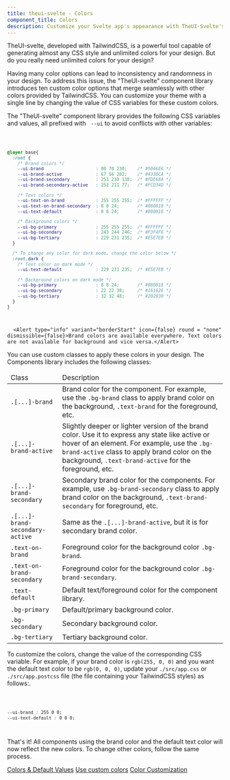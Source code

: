 ```yaml
---
title: theui-svelte - Colors
component_title: Colors
description: Customize your Svelte app's appearance with TheUI-Svelte's Colors and Branding guide. Learn how to apply your brand colors effortlessly.
---
```


<script>
  import DocContainer from "$lib/ui/doc/Container.svelte"
  import Head from "$lib/ui/doc/Head.svelte"
  import Block from "$lib/ui/doc/Block.svelte"
  import Code from "$lib/ui/doc/Code.svelte"
  import { Alert, Table, TBody, TR, TD, THead } from "theui-svelte"
</script>

<DocContainer setupLink={false}>
  <Head title="Colors and Branding" text="One of the main features of TheUI Components library is the customizable color options that allow you to maintain brand identity and ensure consistent theming efficiently."/>
  <Block>
    <p class="mt-0">TheUI-svelte, developed with TailwindCSS, is a powerful tool capable of generating almost any CSS style and unlimited colors for your design. But do you really need unlimited colors for your design?</p>
    <p class="mt-0">Having many color options can lead to inconsistency and randomness in your design. To address this issue, the "TheUI-svelte" component library introduces ten custom color options that merge seamlessly with other colors provided by TailwindCSS. You can customize your theme with a single line by changing the value of CSS variables for these custom colors.</p>
  </Block>
  <Block title="TheUI Colors & Default Values" id="colorsAndValues">
    <p class="mt-0 not-prose">The "TheUI-svelte" component library provides the following CSS variables and values, all prefixed with <code> --ui</code> to avoid conflicts with other variables:</p>
<Code title="CSS variables">

```css
@layer base{
  :root {
    /* Brand colors */
    --ui-brand                    : 80 70 230;    /* #5046E6 */
    --ui-brand-active             : 67 56 202;    /* #4338CA */
    --ui-brand-secondary          : 253 230 138;  /* #FDE68A */
    --ui-brand-secondary-active   : 252 211 77;   /* #FCD34D */

    /* Text colors */
    --ui-text-on-brand            : 255 255 255;  /* #FFFFFF */
    --ui-text-on-brand-secondary  : 8 8 24;       /* #080818 */
    --ui-text-default             : 8 8 24;       /* #080818 */

    /* Background colors */
    --ui-bg-primary               : 255 255 255;  /* #FFFFFF */
    --ui-bg-secondary             : 243 244 246;  /* #F3F4F6 */
    --ui-bg-tertiary              : 229 231 235;  /* #E5E7EB */
  }

  /* To change any color for dark mode, change the color below */
  :root.dark {
    /* Text color on dark mode */
    --ui-text-default             : 229 231 235;  /* #E5E7EB */

    /* Background colors on dark mode */
    --ui-bg-primary               : 8 8 24;       /* #080818 */
    --ui-bg-secondary             : 22 22 38;     /* #161626 */
    --ui-bg-tertiary              : 32 32 48;     /* #202030 */
  }
}
```
</Code>

      <Alert type="info" variant="borderStart" icon={false} round = "none" dismissible={false}>Brand colors are available everywhere. Text colors are not available for background and vice versa.</Alert>
  </Block>
  <Block title="Use of Custom Colors" id="useColors">
    <p class="mt-0">You can use custom classes to apply these colors in your design. The Components library includes the following classes:</p>
    <Table>
      <THead>
        <TR>
          <TD>Class</TD>
          <TD>Description</TD>
        </TR>
      </THead>
      <TBody>
        <TR>
          <TD><span class="not-prose whitespace-nowrap"><code>.[...]-brand</code></span></TD>
          <TD>Brand color for the component. For example, use the <span class="not-prose"><code>.bg-brand</code></span> class to apply brand color on the background, <span class="not-prose"><code>.text-brand</code></span> for the foreground, etc.</TD>
        </TR>
        <TR>
          <TD><span class="not-prose whitespace-nowrap"><code>.[...]-brand-active</code></span></TD>
          <TD>Slightly deeper or lighter version of the brand color. Use it to express any state like active or hover of an element. For example, use the <span class="not-prose"><code>.bg-brand-active</code></span> class to apply brand color on the background, <span class="not-prose"><code>.text-brand-active</code></span> for the foreground, etc.</TD>
        </TR>
        <TR>
          <TD><span class="not-prose whitespace-nowrap"><code>.[...]-brand-secondary</code></span></TD>
          <TD>Secondary brand color for the components. For example, use <span class="not-prose"><code>.bg-brand-secondary</code></span> class to apply brand color on the background, <span class="not-prose"><code>.text-brand-secondary</code> for foreground</span>, etc.</TD>
        </TR>
        <TR>
          <TD><span class="not-prose whitespace-nowrap"><code>.[...]-brand-secondary-active</code></span></TD>
          <TD>Same as the <span class="not-prose whitespace-nowrap"><code>.[...]-brand-active</code></span>, but it is for secondary brand color.</TD>
        </TR>
        <TR>
          <TD><span class="not-prose whitespace-nowrap"><code>.text-on-brand</code></span></TD>
          <TD>Foreground color for the background color <span class="not-prose"><code>.bg-brand</code></span>.</TD>
        </TR>
        <TR>
          <TD><span class="not-prose whitespace-nowrap"><code>.text-on-brand-secondary</code></span></TD>
          <TD>Foreground color for the background color <span class="not-prose"><code>.bg-brand-secondary</code></span>.</TD>
        </TR>
        <TR>
          <TD><span class="not-prose whitespace-nowrap"><code>.text-default</code></span></TD>
          <TD>Default text/foreground color for the component library.</TD>
        </TR>
        <TR>
          <TD><span class="not-prose whitespace-nowrap"><code>.bg-primary</code></span></TD>
          <TD>Default/primary background color.</TD>
        </TR>
        <TR>
          <TD><span class="not-prose whitespace-nowrap"><code>.bg-secondary</code></span></TD>
          <TD>Secondary background color.</TD>
        </TR>
        <TR>
          <TD><span class="not-prose whitespace-nowrap"><code>.bg-tertiary</code></span></TD>
          <TD>Tertiary background color.</TD>
        </TR>
      </TBody>
    </Table>
  </Block>

  <Block title="Color Customization" id="customization">
    <p class="mt-0 not-prose">To customize the colors, change the value of the corresponding CSS variable. For example, if your brand color is <code>rgb(255, 0, 0)</code> and you want the default text color to be <code>rgb(0, 0, 0)</code>, update your <code>./src/app.css</code> or <code>./src/app.postcss</code> file (the file containing your TailwindCSS styles) as follows:.</p>
<Code title="Customize CSS variables">

```css
--ui-brand : 255 0 0;
--ui-text-default : 0 0 0;
```
</Code>
    <p>That's it! All components using the brand color and the default text color will now reflect the new colors. To change other colors, follow the same process.</p>
  </Block>
  <svelte:fragment slot="sidebar">
    <a href="#colorsAndValues">Colors & Default Values</a>
    <a href="#useColors">Use custom colors</a>
    <a href="#customization">Color Customization</a>
  </svelte:fragment>
</DocContainer>
